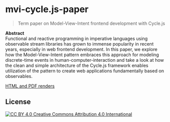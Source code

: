 # mvi-cycle.js-paper

> Term paper on Model-View-Intent frontend development with Cycle.js

**Abstract**  
Functional and reactive programming in imperative languages using observable stream libraries
has grown to immense popularity in recent years, especially in web frontend development.
In this paper, we explore how the Model-View-Intent pattern embraces this approach
for modeling discrete-time events in human-computer-interaction and
take a look at how the clean and simple architecture of the Cycle.js framework
enables utilization of the pattern to create web applications fundamentally based on observables.

[HTML and PDF renders](https://jeysal.github.io/mvi-cycle.js-paper/)

## License

[![CC BY 4.0](https://licensebuttons.net/l/by/4.0/80x15.png) Creative Commons Attribution 4.0 International](https://creativecommons.org/licenses/by/4.0/)
